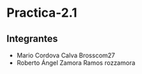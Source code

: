 # Practica-2.1

## Integrantes

- Mario Cordova Calva Brosscom27
- Roberto Ángel Zamora Ramos rozzamora